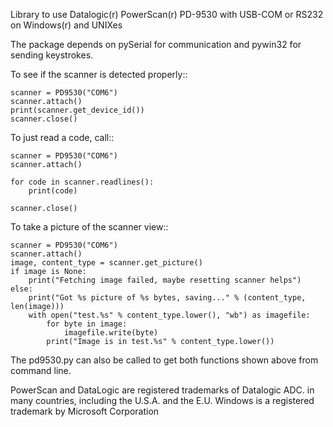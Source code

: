 Library to use Datalogic(r) PowerScan(r) PD-9530 with USB-COM or RS232 on Windows(r) and UNIXes

The package depends on pySerial for communication and pywin32 for sending keystrokes.

To see if the scanner is detected properly::

	scanner = PD9530("COM6")
	scanner.attach()
	print(scanner.get_device_id())
    scanner.close()

To just read a code, call::

	scanner = PD9530("COM6")
    scanner.attach()

    for code in scanner.readlines():
    	print(code)

    scanner.close()

To take a picture of the scanner view::

	scanner = PD9530("COM6")
	scanner.attach()
    image, content_type = scanner.get_picture()
    if image is None:
        print("Fetching image failed, maybe resetting scanner helps")
    else:
        print("Got %s picture of %s bytes, saving..." % (content_type, len(image)))
        with open("test.%s" % content_type.lower(), "wb") as imagefile:
            for byte in image:
                imagefile.write(byte)
            print("Image is in test.%s" % content_type.lower())

The pd9530.py can also be called to get both functions shown above from command line.

PowerScan and DataLogic are registered trademarks of Datalogic ADC. in many countries, including the U.S.A. and the E.U.
Windows is a registered trademark by Microsoft Corporation
